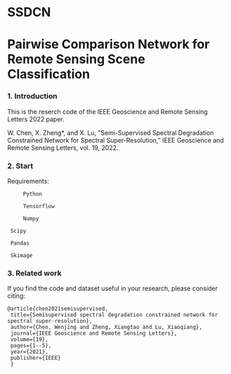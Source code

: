 # SSDCN

# Pairwise Comparison Network for Remote Sensing Scene Classification

### 1. Introduction

This is the reserch code of the IEEE Geoscience and Remote Sensing Letters 2022 paper.

W. Chen, X. Zheng*, and X. Lu, “Semi-Supervised Spectral Degradation Constrained Network for Spectral Super-Resolution,” IEEE Geoscience and Remote Sensing Letters, vol. 19, 2022.


### 2. Start

Requirements:
             
         Python

         Tensorflow

         Numpy
		 
	 Scipy
		 
	 Pandas
		 
	 Skimage


### 3. Related work

If you find the code and dataset useful in your research, please consider citing:

	@article{chen2021semisupervised,
	 title={Semisupervised spectral degradation constrained network for spectral super-resolution},
     author={Chen, Wenjing and Zheng, Xiangtao and Lu, Xiaoqiang},
     journal={IEEE Geoscience and Remote Sensing Letters},
     volume={19},
     pages={1--5},
     year={2021},
     publisher={IEEE}
     }




